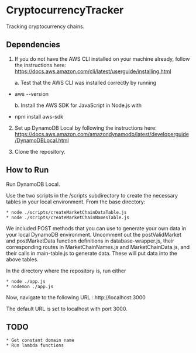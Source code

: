 # CryptocurrencyTracker
Tracking cryptocurrency chains.

## Dependencies
1. If you do not have the AWS CLI installed on your machine already, follow the instructions here: https://docs.aws.amazon.com/cli/latest/userguide/installing.html

    a. Test that the AWS CLI was installed correctly by running
* aws --version

    b. Install the AWS SDK for JavaScript in Node.js with
* npm install aws-sdk

2. Set up DynamoDB Local by following the instructions here: https://docs.aws.amazon.com/amazondynamodb/latest/developerguide/DynamoDBLocal.html

3. Clone the repository.

## How to Run
Run DynamoDB Local.

Use the two scripts in the /scripts subdirectory to create the necessary tables in your local environment. From the base directory:

    * node ./scripts/createMarketChainDataTable.js
    * node ./scripts/createMarketChainNamesTable.js

We included POST methods that you can use to generate your own data in your local DynamoDB environment. Uncomment out the postValidMarket and postMarketData function definitions in database-wrapper.js, their corresponding routes in MarketChainNames.js and MarketChainData.js, and their calls in main-table.js to generate data. These will put data into the above tables.

In the directory where the repository is, run either   

    * node ./app.js
    * nodemon ./app.js

Now, navigate to the following URL : http://localhost:3000

The default URL is set to localhost with port 3000.

## TODO
    * Get constant domain name
    * Run lambda functions
